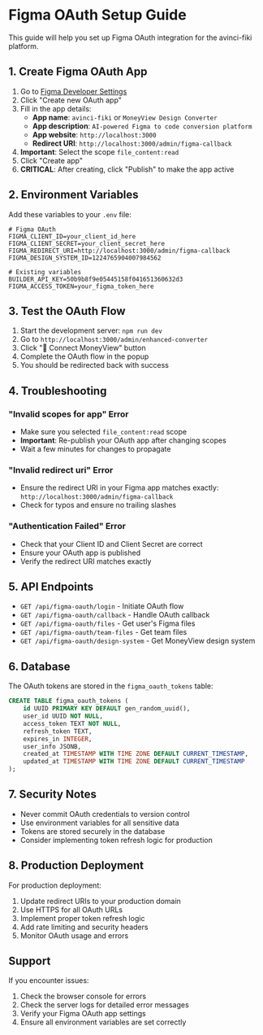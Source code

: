 # Figma OAuth Setup Guide

This guide will help you set up Figma OAuth integration for the avinci-fiki platform.

## 1. Create Figma OAuth App

1. Go to [Figma Developer Settings](https://www.figma.com/developers/oauth)
2. Click "Create new OAuth app"
3. Fill in the app details:
   - **App name**: `avinci-fiki` or `MoneyView Design Converter`
   - **App description**: `AI-powered Figma to code conversion platform`
   - **App website**: `http://localhost:3000`
   - **Redirect URI**: `http://localhost:3000/admin/figma-callback`
4. **Important**: Select the scope `file_content:read`
5. Click "Create app"
6. **CRITICAL**: After creating, click "Publish" to make the app active

## 2. Environment Variables

Add these variables to your `.env` file:

```env
# Figma OAuth
FIGMA_CLIENT_ID=your_client_id_here
FIGMA_CLIENT_SECRET=your_client_secret_here
FIGMA_REDIRECT_URI=http://localhost:3000/admin/figma-callback
FIGMA_DESIGN_SYSTEM_ID=1224765904007984562

# Existing variables
BUILDER_API_KEY=50b9b8f9e05445158f041651360632d3
FIGMA_ACCESS_TOKEN=your_figma_token_here
```

## 3. Test the OAuth Flow

1. Start the development server: `npm run dev`
2. Go to `http://localhost:3000/admin/enhanced-converter`
3. Click "🔐 Connect MoneyView" button
4. Complete the OAuth flow in the popup
5. You should be redirected back with success

## 4. Troubleshooting

### "Invalid scopes for app" Error
- Make sure you selected `file_content:read` scope
- **Important**: Re-publish your OAuth app after changing scopes
- Wait a few minutes for changes to propagate

### "Invalid redirect uri" Error
- Ensure the redirect URI in your Figma app matches exactly: `http://localhost:3000/admin/figma-callback`
- Check for typos and ensure no trailing slashes

### "Authentication Failed" Error
- Check that your Client ID and Client Secret are correct
- Ensure your OAuth app is published
- Verify the redirect URI matches exactly

## 5. API Endpoints

- `GET /api/figma-oauth/login` - Initiate OAuth flow
- `GET /api/figma-oauth/callback` - Handle OAuth callback
- `GET /api/figma-oauth/files` - Get user's Figma files
- `GET /api/figma-oauth/team-files` - Get team files
- `GET /api/figma-oauth/design-system` - Get MoneyView design system

## 6. Database

The OAuth tokens are stored in the `figma_oauth_tokens` table:

```sql
CREATE TABLE figma_oauth_tokens (
    id UUID PRIMARY KEY DEFAULT gen_random_uuid(),
    user_id UUID NOT NULL,
    access_token TEXT NOT NULL,
    refresh_token TEXT,
    expires_in INTEGER,
    user_info JSONB,
    created_at TIMESTAMP WITH TIME ZONE DEFAULT CURRENT_TIMESTAMP,
    updated_at TIMESTAMP WITH TIME ZONE DEFAULT CURRENT_TIMESTAMP
);
```

## 7. Security Notes

- Never commit OAuth credentials to version control
- Use environment variables for all sensitive data
- Tokens are stored securely in the database
- Consider implementing token refresh logic for production

## 8. Production Deployment

For production deployment:

1. Update redirect URIs to your production domain
2. Use HTTPS for all OAuth URLs
3. Implement proper token refresh logic
4. Add rate limiting and security headers
5. Monitor OAuth usage and errors

## Support

If you encounter issues:

1. Check the browser console for errors
2. Check the server logs for detailed error messages
3. Verify your Figma OAuth app settings
4. Ensure all environment variables are set correctly
